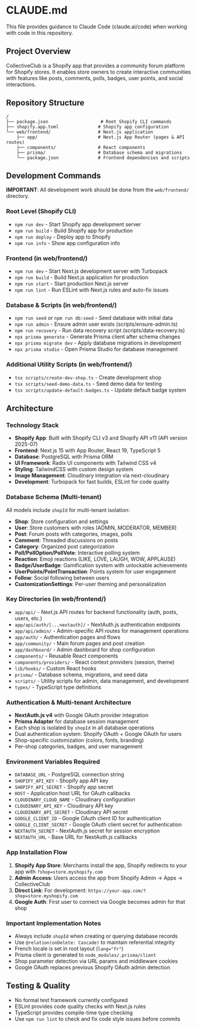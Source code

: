 # CLAUDE.md

This file provides guidance to Claude Code (claude.ai/code) when working with code in this repository.

## Project Overview

CollectiveClub is a Shopify app that provides a community forum platform for Shopify stores. It enables store owners to create interactive communities with features like posts, comments, polls, badges, user points, and social interactions.

## Repository Structure

```
/
├── package.json                    # Root Shopify CLI commands
├── shopify.app.toml               # Shopify app configuration
└── web/frontend/                  # Next.js application
    ├── app/                       # Next.js App Router (pages & API routes)
    ├── components/                # React components
    ├── prisma/                    # Database schema and migrations
    └── package.json               # Frontend dependencies and scripts
```

## Development Commands

**IMPORTANT**: All development work should be done from the `web/frontend/` directory.

### Root Level (Shopify CLI)
- `npm run dev` - Start Shopify app development server
- `npm run build` - Build Shopify app for production  
- `npm run deploy` - Deploy app to Shopify
- `npm run info` - Show app configuration info

### Frontend (in web/frontend/)
- `npm run dev` - Start Next.js development server with Turbopack
- `npm run build` - Build Next.js application for production
- `npm run start` - Start production Next.js server
- `npm run lint` - Run ESLint with Next.js rules and auto-fix issues

### Database & Scripts (in web/frontend/)
- `npm run seed` or `npm run db:seed` - Seed database with initial data
- `npm run admin` - Ensure admin user exists (scripts/ensure-admin.ts)
- `npm run recovery` - Run data recovery script (scripts/data-recovery.ts)
- `npx prisma generate` - Generate Prisma client after schema changes
- `npx prisma migrate dev` - Apply database migrations in development
- `npx prisma studio` - Open Prisma Studio for database management

### Additional Utility Scripts (in web/frontend/)
- `tsx scripts/create-dev-shop.ts` - Create development shop
- `tsx scripts/seed-demo-data.ts` - Seed demo data for testing
- `tsx scripts/update-default-badges.ts` - Update default badge system

## Architecture

### Technology Stack
- **Shopify App**: Built with Shopify CLI v3 and Shopify API v11 (API version 2025-07)
- **Frontend**: Next.js 15 with App Router, React 19, TypeScript 5
- **Database**: PostgreSQL with Prisma ORM
- **UI Framework**: Radix UI components with Tailwind CSS v4
- **Styling**: TailwindCSS with custom design system
- **Image Management**: Cloudinary integration via next-cloudinary
- **Development**: Turbopack for fast builds, ESLint for code quality

### Database Schema (Multi-tenant)
All models include `shopId` for multi-tenant isolation:
- **Shop**: Store configuration and settings
- **User**: Store customers with roles (ADMIN, MODERATOR, MEMBER)  
- **Post**: Forum posts with categories, images, polls
- **Comment**: Threaded discussions on posts
- **Category**: Organized post categorization
- **Poll/PollOption/PollVote**: Interactive polling system
- **Reaction**: Emoji reactions (LIKE, LOVE, LAUGH, WOW, APPLAUSE)
- **Badge/UserBadge**: Gamification system with unlockable achievements
- **UserPoints/PointTransaction**: Points system for user engagement
- **Follow**: Social following between users
- **CustomizationSettings**: Per-user theming and personalization

### Key Directories (in web/frontend/)
- `app/api/` - Next.js API routes for backend functionality (auth, posts, users, etc.)
- `app/api/auth/[...nextauth]/` - NextAuth.js authentication endpoints
- `app/api/admin/` - Admin-specific API routes for management operations
- `app/auth/` - Authentication pages and flows
- `app/community/` - Main forum pages and post creation
- `app/dashboard/` - Admin dashboard for shop configuration
- `components/` - Reusable React components
- `components/providers/` - React context providers (session, theme)
- `lib/hooks/` - Custom React hooks
- `prisma/` - Database schema, migrations, and seed data
- `scripts/` - Utility scripts for admin, data management, and development
- `types/` - TypeScript type definitions

### Authentication & Multi-tenant Architecture
- **NextAuth.js v4** with Google OAuth provider integration
- **Prisma Adapter** for database session management
- Each shop is isolated by `shopId` in all database operations
- Dual authentication system: Shopify OAuth + Google OAuth for users
- Shop-specific customization (colors, fonts, branding)  
- Per-shop categories, badges, and user management

### Environment Variables Required
- `DATABASE_URL` - PostgreSQL connection string
- `SHOPIFY_API_KEY` - Shopify app API key  
- `SHOPIFY_API_SECRET` - Shopify app secret
- `HOST` - Application host URL for OAuth callbacks
- `CLOUDINARY_CLOUD_NAME` - Cloudinary configuration
- `CLOUDINARY_API_KEY` - Cloudinary API key
- `CLOUDINARY_API_SECRET` - Cloudinary API secret
- `GOOGLE_CLIENT_ID` - Google OAuth client ID for authentication
- `GOOGLE_CLIENT_SECRET` - Google OAuth client secret for authentication
- `NEXTAUTH_SECRET` - NextAuth.js secret for session encryption
- `NEXTAUTH_URL` - Base URL for NextAuth.js callbacks

### App Installation Flow
1. **Shopify App Store**: Merchants install the app, Shopify redirects to your app with `?shop=store.myshopify.com`
2. **Admin Access**: Users access the app from Shopify Admin → Apps → CollectiveClub
3. **Direct Link**: For development: `https://your-app.com/?shop=store.myshopify.com`
4. **Google Auth**: First user to connect via Google becomes admin for that shop

### Important Implementation Notes
- Always include `shopId` when creating or querying database records
- Use `@relation(onDelete: Cascade)` to maintain referential integrity
- French locale is set in root layout (`lang="fr"`)
- Prisma client is generated to `node_modules/.prisma/client`
- Shop parameter detection via URL params and middleware cookies
- Google OAuth replaces previous Shopify OAuth admin detection

## Testing & Quality
- No formal test framework currently configured
- ESLint provides code quality checks with Next.js rules
- TypeScript provides compile-time type checking
- Use `npm run lint` to check and fix code style issues before commits